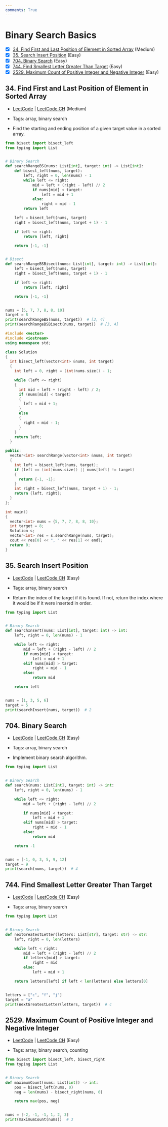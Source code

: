 ```yaml
---
comments: True
---
```


# Binary Search Basics

- [x] [34. Find First and Last Position of Element in Sorted Array](https://leetcode.cn/problems/find-first-and-last-position-of-element-in-sorted-array/) (Medium)
- [x] [35. Search Insert Position](https://leetcode.cn/problems/search-insert-position/) (Easy)
- [x] [704. Binary Search](https://leetcode.cn/problems/binary-search/) (Easy)
- [x] [744. Find Smallest Letter Greater Than Target](https://leetcode.cn/problems/find-smallest-letter-greater-than-target/) (Easy)
- [x] [2529. Maximum Count of Positive Integer and Negative Integer](https://leetcode.cn/problems/maximum-count-of-positive-integer-and-negative-integer/) (Easy)

## 34. Find First and Last Position of Element in Sorted Array

-   [LeetCode](https://leetcode.com/problems/find-first-and-last-position-of-element-in-sorted-array/) | [LeetCode CH](https://leetcode.cn/problems/find-first-and-last-position-of-element-in-sorted-array/) (Medium)

-   Tags: array, binary search
-   Find the starting and ending position of a given target value in a sorted array.

```python title="34. Find First and Last Position of Element in Sorted Array - Python Solution"
from bisect import bisect_left
from typing import List


# Binary Search
def searchRangeBS(nums: List[int], target: int) -> List[int]:
    def bisect_left(nums, target):
        left, right = 0, len(nums) - 1
        while left <= right:
            mid = left + (right - left) // 2
            if nums[mid] < target:
                left = mid + 1
            else:
                right = mid - 1
        return left

    left = bisect_left(nums, target)
    right = bisect_left(nums, target + 1) - 1

    if left <= right:
        return [left, right]

    return [-1, -1]


# Bisect
def searchRangeBSBisect(nums: List[int], target: int) -> List[int]:
    left = bisect_left(nums, target)
    right = bisect_left(nums, target + 1) - 1

    if left <= right:
        return [left, right]

    return [-1, -1]


nums = [5, 7, 7, 8, 8, 10]
target = 8
print(searchRangeBS(nums, target))  # [3, 4]
print(searchRangeBSBisect(nums, target))  # [3, 4]

```

```cpp title="34. Find First and Last Position of Element in Sorted Array - C++ Solution"
#include <vector>
#include <iostream>
using namespace std;

class Solution
{
  int bisect_left(vector<int> &nums, int target)
  {
    int left = 0, right = (int)nums.size() - 1;

    while (left <= right)
    {
      int mid = left + (right - left) / 2;
      if (nums[mid] < target)
      {
        left = mid + 1;
      }
      else
      {
        right = mid - 1;
      }
    }
    return left;
  }

public:
  vector<int> searchRange(vector<int> &nums, int target)
  {
    int left = bisect_left(nums, target);
    if (left == (int)nums.size() || nums[left] != target)
    {
      return {-1, -1};
    }
    int right = bisect_left(nums, target + 1) - 1;
    return {left, right};
  }
};

int main()
{
  vector<int> nums = {5, 7, 7, 8, 8, 10};
  int target = 8;
  Solution s;
  vector<int> res = s.searchRange(nums, target);
  cout << res[0] << ", " << res[1] << endl;
  return 0;
}

```

## 35. Search Insert Position

-   [LeetCode](https://leetcode.com/problems/search-insert-position/) | [LeetCode CH](https://leetcode.cn/problems/search-insert-position/) (Easy)

-   Tags: array, binary search
-   Return the index of the target if it is found. If not, return the index where it would be if it were inserted in order.

```python title="35. Search Insert Position - Python Solution"
from typing import List


# Binary Search
def searchInsert(nums: List[int], target: int) -> int:
    left, right = 0, len(nums) - 1

    while left <= right:
        mid = left + (right - left) // 2
        if nums[mid] < target:
            left = mid + 1
        elif nums[mid] > target:
            right = mid - 1
        else:
            return mid

    return left


nums = [1, 3, 5, 6]
target = 5
print(searchInsert(nums, target))  # 2

```

## 704. Binary Search

-   [LeetCode](https://leetcode.com/problems/binary-search/) | [LeetCode CH](https://leetcode.cn/problems/binary-search/) (Easy)

-   Tags: array, binary search
-   Implement binary search algorithm.

```python title="704. Binary Search - Python Solution"
from typing import List


# Binary Search
def search(nums: List[int], target: int) -> int:
    left, right = 0, len(nums) - 1

    while left <= right:
        mid = left + (right - left) // 2

        if nums[mid] < target:
            left = mid + 1
        elif nums[mid] > target:
            right = mid - 1
        else:
            return mid

    return -1


nums = [-1, 0, 3, 5, 9, 12]
target = 9
print(search(nums, target))  # 4

```

## 744. Find Smallest Letter Greater Than Target

-   [LeetCode](https://leetcode.com/problems/find-smallest-letter-greater-than-target/) | [LeetCode CH](https://leetcode.cn/problems/find-smallest-letter-greater-than-target/) (Easy)

-   Tags: array, binary search

```python title="744. Find Smallest Letter Greater Than Target - Python Solution"
from typing import List


# Binary Search
def nextGreatestLetter(letters: List[str], target: str) -> str:
    left, right = 0, len(letters)

    while left < right:
        mid = left + (right - left) // 2
        if letters[mid] > target:
            right = mid
        else:
            left = mid + 1

    return letters[left] if left < len(letters) else letters[0]


letters = ["c", "f", "j"]
target = "a"
print(nextGreatestLetter(letters, target))  # c

```

## 2529. Maximum Count of Positive Integer and Negative Integer

-   [LeetCode](https://leetcode.com/problems/maximum-count-of-positive-integer-and-negative-integer/) | [LeetCode CH](https://leetcode.cn/problems/maximum-count-of-positive-integer-and-negative-integer/) (Easy)

-   Tags: array, binary search, counting

```python title="2529. Maximum Count of Positive Integer and Negative Integer - Python Solution"
from bisect import bisect_left, bisect_right
from typing import List


# Binary Search
def maximumCount(nums: List[int]) -> int:
    pos = bisect_left(nums, 0)
    neg = len(nums) - bisect_right(nums, 0)

    return max(pos, neg)


nums = [-2, -1, -1, 1, 2, 3]
print(maximumCount(nums))  # 3

```
